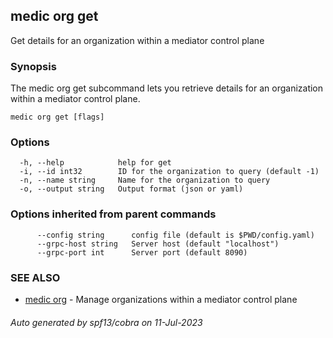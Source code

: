 ## medic org get

Get details for an organization within a mediator control plane

### Synopsis

The medic org get subcommand lets you retrieve details for an organization within a
mediator control plane.

```
medic org get [flags]
```

### Options

```
  -h, --help            help for get
  -i, --id int32        ID for the organization to query (default -1)
  -n, --name string     Name for the organization to query
  -o, --output string   Output format (json or yaml)
```

### Options inherited from parent commands

```
      --config string      config file (default is $PWD/config.yaml)
      --grpc-host string   Server host (default "localhost")
      --grpc-port int      Server port (default 8090)
```

### SEE ALSO

* [medic org](medic_org.md)	 - Manage organizations within a mediator control plane

###### Auto generated by spf13/cobra on 11-Jul-2023
